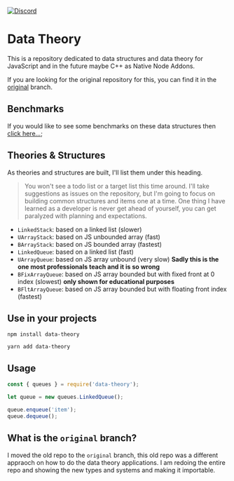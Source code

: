 [![Discord](https://img.shields.io/discord/630805507782868992.svg?label=&logo=discord&logoColor=ffffff&color=7389D8&labelColor=6A7EC2)](https://discord.gg/GghbTQA)

# Data Theory

This is a repository dedicated to data structures and data theory for JavaScript and in the future maybe C++ as Native Node Addons.

If you are looking for the original repository for this, you can find it in the [original](/shadowcodex/data-theory/tree/original) branch.

## Benchmarks

If you would like to see some benchmarks on these data structures then [click here...](/benchmark/README.md);

## Theories & Structures

As theories and structures are built, I'll list them under this heading.

> You won't see a todo list or a target list this time around. I'll take suggestions as issues on the repository, but I'm going to focus on building common structures and items one at a time. One thing I have learned as a developer is never get ahead of yourself, you can get paralyzed with planning and expectations.

- `LinkedStack`: based on a linked list (slower)
- `UArrayStack`: based on JS unbounded array (fast)
- `BArrayStack`: based on JS bounded array (fastest)
- `LinkedQueue`: based on a linked list (fast)
- `UArrayQueue`: based on JS array unbound (very slow) **Sadly this is the one most professionals teach and it is so wrong**
- `BFixArrayQueue`: based on JS array bounded but with fixed front at 0 index (slowest) **only shown for educational purposes**
- `BFltArrayQueue`: based on JS array bounded but with floating front index (fastest)

## Use in your projects

```
npm install data-theory
```

```
yarn add data-theory
```

## Usage

```javascript
const { queues } = require('data-theory');

let queue = new queues.LinkedQueue();

queue.enqueue('item');
queue.dequeue();
```

## What is the `original` branch?

I moved the old repo to the `original` branch, this old repo was a different appraoch on how to do the data theory applications. I am redoing the entire repo and showing the new types and systems and making it importable.
